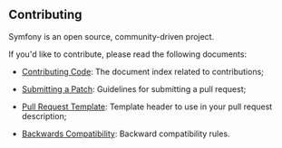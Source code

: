 Contributing
------------

Symfony is an open source, community-driven project.

If you'd like to contribute, please read the following documents:

* [Contributing Code][1]: The document index related to contributions;

* [Submitting a Patch][2]: Guidelines for submitting a pull request;

* [Pull Request Template][3]: Template header to use in your pull request
  description;

* [Backwards Compatibility][4]: Backward compatibility rules.

[1]: https://symfony.com/doc/current/contributing/code/index.html
[2]: https://symfony.com/doc/current/contributing/code/patches.html#check-list
[3]: https://symfony.com/doc/current/contributing/code/patches.html#make-a-pull-request
[4]: https://symfony.com/doc/current/contributing/code/bc.html#working-on-symfony-code
